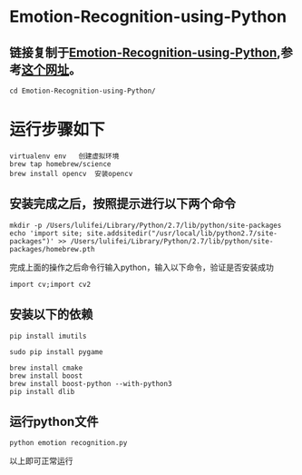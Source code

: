 # Emotion-Recognition-using-Python
## 链接复制于[Emotion-Recognition-using-Python](https://github.com/NarendrenSaravanan/Emotion-Recognition-using-Python),参考[这个网址](https://www.pyimagesearch.com/2017/04/17/real-time-facial-landmark-detection-opencv-python-dlib/)。
````
cd Emotion-Recognition-using-Python/
````
# 运行步骤如下
````
virtualenv env   创建虚拟环境
brew tap homebrew/science
brew install opencv  安装opencv
````

## 安装完成之后，按照提示进行以下两个命令
````
mkdir -p /Users/lulifei/Library/Python/2.7/lib/python/site-packages
echo 'import site; site.addsitedir("/usr/local/lib/python2.7/site-packages")' >> /Users/lulifei/Library/Python/2.7/lib/python/site-packages/homebrew.pth
````
完成上面的操作之后命令行输入python，输入以下命令，验证是否安装成功
````
import cv;import cv2
````

## 安装以下的依赖
````
pip install imutils
````
````
sudo pip install pygame
````
````
brew install cmake
brew install boost
brew install boost-python --with-python3
pip install dlib
````

## 运行python文件
````
python emotion recognition.py 
````

以上即可正常运行
